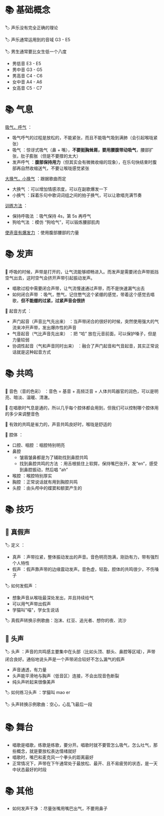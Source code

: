# 📚 基础概念
🏷️ 声乐没有完全正确的理论

🏷️ 声乐通常运用到的音域 G3 - E5

🏷️ 男生通常要比女生低一个八度
- 男低音 E3 - E5
- 男中音 G3 - G5
- 男高音 C4 - C6
- 女中音 A4 - A6
- 女高音 C5 - C7


# 📚 气息
<u>吸气，呼气</u> ：
- 吸气呼气的过程是放松的，不能紧张，而且不能吸气吸到满肺（会引起喉咙紧张）
- 吸气 ：惊讶式吸气（鼻 + 嘴），**不要挺胸耸肩，要用腰腹带动吸气**，腰部扩张，肚子膨胀（但是不要撑的太大）
- 发声呼气 ：**腹部保持用力**（但其实会有微微收缩的现象），在乐句快结束时腹部再自然收缩送气，不要让喉咙感觉紧张

<u>大换气，小换气</u> ：跟据歌曲而定
- 大换气 ：可以增加情感浓度，可以在副歌爆发一下
- 小换气 ：踩着乐句中歌词词组之间的拍子换气，可以让歌唱充满节奏

<u>训练方法</u> ：
- 保持呼吸法 ：吸气保持 4s，第 5s 再呼气
- 狗哈气法 ：模仿 “狗哈气”，可以锻炼腰部肌肉

<u>使声音有爆发力</u> ：使用腹部腰部的力量

# 📚 发声
🧩 呼吸的时候，声带是打开的，让气流能够顺畅进入。而发声是需要闭合声带抵挡空气出去，这时空气会挤开声带引起振动发声。
- 唱歌过程中需要闭合声带，让气流慢速通过声带，而不是快速漏气出去
- 如何闭合声带 ：吸气，憋气，记住憋气这个紧绷的感觉，带着这个感觉去唱歌，**但不能绷的过紧，过紧声音会很挤**

🧩 起音方式 ：
- 声门起音（声音比气先出来） ：当声带闭合的很好的时候，突然使用强大的气流来冲开声带，发出爆炸性的声音
- 气音起音（气比声音先出来） ：把 “哈” 放在元音前面，可以保护嗓子，但是力量较弱
- 协调性起音（气和声音同时出来） ：融合了声门起音和气音起音，其实正常说话就是这种起音方式

# 📚 共鸣
🧩 音色（音的色彩） ：音色 = 基音 + 高频泛音 + 人体共鸣器官的润色，可以是明亮、暗淡、温暖、清澈。

🧩 在唱歌时气息是通的，所以几乎每个腔体都会用到，但我们可以控制哪个腔体用的多少来调整音色

🧩 有效的共鸣是省力的，声音共鸣良好时，喉咙是舒适的

🧩 腔体 ：
- 口腔、咽腔 ：咽腔特别明亮
- 鼻腔
	- 皱眉皱鼻都是为了辅助找到鼻腔共鸣
	- 找到鼻腔共鸣的方法 ：用舌根抵住上软腭，保持嘴巴张开，发“en”，感受到鼻腔振动，然后唱 “ah”
- 喉腔 ：喉腔特别厚实
- 胸腔 ：正常说话就有用到胸腔共鸣
- 头腔 ：由头颅中的蝶窦和额窦产生的

# 📚 技巧
## 📖 真假声
🏷️ 定义 ：
- 真声 ：声带拉紧，整体振动发出的声音。音色明亮饱满，刚劲有力，带有强烈个人特性
- 假声 ：假声靠声带的边缘震动发声。音色虚，轻盈，腔体的共鸣很少，不伤嗓子

🏷️ 如何发假声 ：
- 想象声音从喉咙最深处发出，并且持续给气
- 可以用气声带出假声
- 学猫叫"喵"，学女生说话

🏷️ 真假声转换示例歌曲：泡沫、红豆、追光者、想你的夜、流沙 

## 📖 头声
🏷️ 头声 ：声音的共鸣感主要集中在头部（比如头顶、额头、鼻腔等区域），声带闭合良好。通俗地说头声是一个声带闭合较好不怎么漏气的假声
- 声音通透，有力量
- 头声能平滑地与胸声（低音区）连接，不会出现音色断裂
- 纯头声听起来很像美声

🏷️ 如何练习头声 ：学猫叫 mao er

🏷️ 头声转换示例歌曲：空心，心乱飞最后一段

# 📚 舞台
- 唱歌是唱歌，练歌是练歌，要分开。唱歌时就不要管怎么吸气，怎么吐气，那些概念，就是要放松表达情绪就好
- 唱歌时，嘴巴和麦克风一个拳头的距离最好
- 正常情况下，声带在下午通常处于最放松、最开、且不易疲劳的状态，是一天中状态最好的时段

# 📚 其他
- 如何发声干净 ：尽量张嘴用嘴巴出气，不要用鼻子





